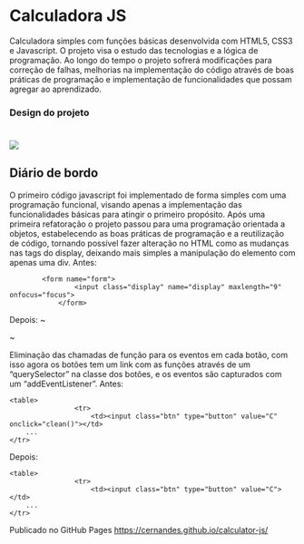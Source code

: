 # Calculadora JS
Calculadora simples com funções básicas desenvolvida com HTML5, CSS3 e Javascript. O projeto visa o estudo das tecnologias e a lógica de programação. 
Ao longo do tempo o projeto sofrerá modificações para correção de falhas, melhorias na implementação do código através de boas práticas de programação e implementação de funcionalidades que possam agregar ao aprendizado.
### Design do projeto
# ![](/img/calculadora.png)
## Diário de bordo
O primeiro código javascript foi implementado de forma simples com uma programação funcional, visando apenas a implementação das funcionalidades básicas para atingir o primeiro propósito.
Após uma primeira refatoração o projeto passou para uma programação orientada a objetos, estabelecendo as boas práticas de programação e a reutilização de código, tornando possível fazer alteração no HTML como as mudanças nas tags do display, deixando mais simples a manipulação do elemento com apenas uma div.
Antes: 
```
        <form name="form">
                <input class="display" name="display" maxlength="9" onfocus="focus">
            </form>
 ```
Depois:
~<div class="display"> </div>~

Eliminação das chamadas de função para os eventos em cada botão, com isso agora os botões tem um link com as funções através de um “querySelector” na classe dos botões, e os eventos são capturados com um “addEventListener”.
Antes:
~~~ 
<table>
                <tr>
                    <td><input class="btn" type="button" value="C" onclick="clean()"></td>
  	...
</tr>
~~~

Depois:

~~~ 
<table>
                <tr>
                    <td><input class="btn" type="button" value="C"></td>
  	...
</tr>
~~~


Publicado no GitHub Pages https://cernandes.github.io/calculator-js/
